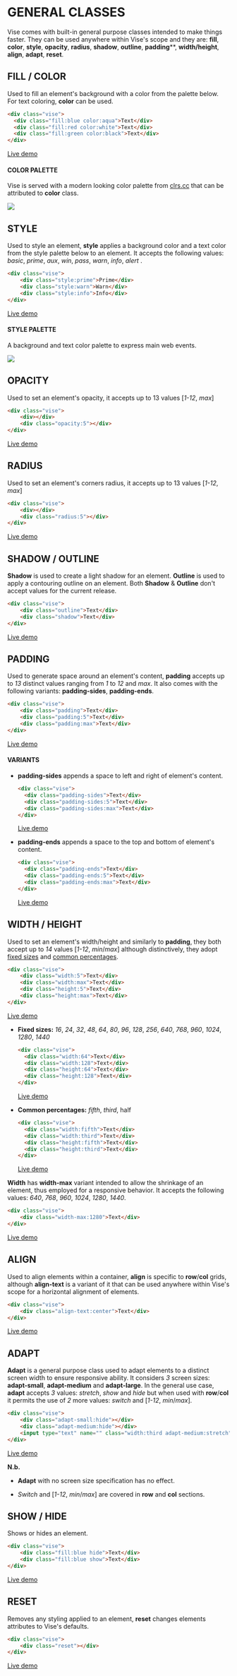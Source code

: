 # GENERAL CLASSES

Vise comes with built-in general purpose classes intended to make things faster. They can be used anywhere within Vise's scope and they are: **fill**, **color**, **style**, **opacity**, **radius**, **shadow**, **outline**, **padding****, **width/height**, **align**, **adapt**, **reset**.



## FILL / COLOR

Used to fill an element's background with a color from the palette below. For text coloring, **color** can be used.

```html
<div class="vise">
  <div class="fill:blue color:aqua">Text</div>
  <div class="fill:red color:white">Text</div>
  <div class="fill:green color:black">Text</div>
</div>
```

[Live demo](http://cssdeck.com/labs/kbrc3xmv)

#### COLOR PALETTE

Vise is served with a modern looking color palette from [clrs.cc](https://clrs.cc/) that can be attributed to **color** class.

<img src="http://appforgelab.com/vise/color-palette.svg"/>


## STYLE

Used to style an element, **style** applies a background color and a text color from the style palette below to an element. It accepts the following values: *basic*, *prime*, *aux*, *win*, *pass*, *warn*, *info*, *alert* .

```html
<div class="vise">
	<div class="style:prime">Prime</div>
	<div class="style:warn">Warn</div>
	<div class="style:info">Info</div>
</div>
```

[Live demo](http://cssdeck.com/labs/v3htkdrv)

#### **STYLE PALETTE**

A background and text color palette to express main web events. 

<img src="http://appforgelab.com/vise/style.svg"/>



## OPACITY

Used to set an element's opacity, it accepts up to 13 values  [*1-12*, *max*]

```html
<div class="vise">
	<div></div>
	<div class="opacity:5"></div>
</div>
```

[Live demo](http://cssdeck.com/labs/zaeleyhacg)



## RADIUS

Used to set an element's corners radius, it accepts up to 13 values  [*1-12*, *max*]

```html
<div class="vise">
	<div></div>
	<div class="radius:5"></div>
</div>
```

[Live demo](http://cssdeck.com/labs/mrcm9fkn)



## SHADOW / OUTLINE

**Shadow** is used to create a light shadow for an element. **Outline** is used to apply a contouring outline on an element. Both **Shadow** & **Outline** don't accept values for the current release.

```html
<div class="vise">
	<div class="outline">Text</div>
	<div class="shadow">Text</div>
</div>
```

[Live demo](http://cssdeck.com/labs/z34mwsq0ef)



## PADDING

Used to generate space around an element's content, **padding** accepts up to *13* distinct values ranging from *1* to *12* and *max*. It also comes with the following variants: **padding-sides**, **padding-ends**.

```html
<div class="vise">
	<div class="padding">Text</div>
	<div class="padding:5">Text</div>
	<div class="padding:max">Text</div>
</div>
```

[Live demo](http://cssdeck.com/labs/jhnsgjre)

#### VARIANTS

- **padding-sides** appends a space to left and right of element's content.

  ```html
  <div class="vise">
  	<div class="padding-sides">Text</div>
  	<div class="padding-sides:5">Text</div>
  	<div class="padding-sides:max">Text</div>
  </div>
  ```

  [Live demo](http://cssdeck.com/labs/lrl2ejld)

- **padding-ends** appends a space to the top and bottom of element's content.

  ```html
  <div class="vise">
  	<div class="padding-ends">Text</div>
  	<div class="padding-ends:5">Text</div>
  	<div class="padding-ends:max">Text</div>
  </div>
  ```

  [Live demo](http://cssdeck.com/labs/lrl2ejld)




## WIDTH / HEIGHT

Used to set an element's width/height and similarly to **padding**, they both accept up to *14* values [*1-12*, *min*/*max*] although distinctively, they adopt <u>fixed sizes</u> and <u>common percentages</u>. 

```html
<div class="vise">
	<div class="width:5">Text</div>	
	<div class="width:max">Text</div>
	<div class="height:5">Text</div>
	<div class="height:max">Text</div>
</div>
```

[Live demo](http://cssdeck.com/labs/v02wajqp)

- **Fixed sizes:** *16*, *24*, *32*, *48*, *64*, *80*, *96*, *128*, *256*, *640*, *768*, *960*, *1024*, *1280*, *1440*

  ```html
  <div class="vise">
  	<div class="width:64">Text</div>
  	<div class="width:128">Text</div>
  	<div class="height:64">Text</div>
  	<div class="height:128">Text</div>
  </div>
  ```

  [Live demo](http://cssdeck.com/labs/8fqtmqc9)

- **Common percentages:** *fifth*, *third*, half

  ```html
  <div class="vise">
  	<div class="width:fifth">Text</div>
  	<div class="width:third">Text</div>
  	<div class="height:fifth">Text</div>
  	<div class="height:third">Text</div>
  </div>
  ```

  [Live demo](http://cssdeck.com/labs/vcnxzwok)

**Width** has **width-max** variant intended to allow the shrinkage of an element, thus employed for a responsive behavior. It accepts the following values: *640*, *768*, *960*, *1024*, *1280*, *1440*.

```html
<div class="vise">
	<div class="width-max:1280">Text</div>
</div>
```

[Live demo](http://cssdeck.com/labs/bqh0yabu)



## ALIGN

Used to align elements within a container, **align** is specific to **row**/**col** grids, although **align-text** is a variant of it that can be used anywhere within Vise's scope for a horizontal alignment of elements.

```html
<div class="vise">
	<div class="align-text:center">Text</div>
</div>
```

[Live demo](http://cssdeck.com/labs/rhjeamtz)



## ADAPT

**Adapt** is a general purpose class used to adapt elements to a distinct screen width to ensure responsive ability. It considers *3* screen sizes: **adapt-small**, **adapt-medium** and **adapt-large**. In the general use case, **adapt** accepts *3* values: *stretch*, *show* and *hide* but when used with **row**/**col** it permits the use of *2* more values: *switch* and [*1-12*, *min*/*max*].

```html
<div class="vise">
    <div class="adapt-small:hide"></div>
    <div class="adapt-medium:hide"></div>
    <input type="text" name="" class="width:third adapt-medium:stretch">
</div>
```

[Live demo](http://cssdeck.com/labs/hq4s6bik)

**N.b.** 

- **Adapt** with no screen size specification has no effect.

- *Switch* and [*1-12*, *min*/*max*] are covered in **row** and **col** sections. 



## SHOW / HIDE

Shows or hides an element.

```html
<div class="vise">
	<div class="fill:blue hide">Text</div>
	<div class="fill:blue show">Text</div>
</div>
```

[Live demo](http://cssdeck.com/labs/pe2kv6lh)



## RESET

Removes any styling applied to an element, **reset** changes elements attributes to Vise's defaults.

```html
<div class="vise">	
    <div class="reset"></div>
</div>	
```

[Live demo](http://cssdeck.com/labs/6lr5c0nr)
